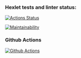 ### Hexlet tests and linter status:
[![Actions Status](https://github.com/IVANn84/frontend-project-11/workflows/hexlet-check/badge.svg)](https://github.com/IVANn84/frontend-project-11/actions)

[![Maintainability](https://api.codeclimate.com/v1/badges/d006e2f49ea5ccbc818d/maintainability)](https://codeclimate.com/github/IVANn84/frontend-project-11/maintainability)

### Github Actions
[![Github Actions](https://github.com/IVANn84/frontend-project-11/actions/workflows/nodeJS.yml/badge.svg)](https://github.com/IVANn84/frontend-project-11/actions/workflows/nodeJS.yml)

